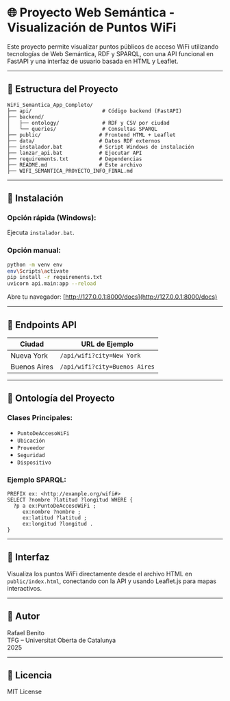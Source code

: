 # 🌐 Proyecto Web Semántica - Visualización de Puntos WiFi

Este proyecto permite visualizar puntos públicos de acceso WiFi utilizando tecnologías de Web Semántica, RDF y SPARQL, con una API funcional en FastAPI y una interfaz de usuario basada en HTML y Leaflet.

---

## 📁 Estructura del Proyecto

```
WiFi_Semantica_App_Completo/
├── api/                       # Código backend (FastAPI)
├── backend/
│   ├── ontology/              # RDF y CSV por ciudad
│   └── queries/               # Consultas SPARQL
├── public/                   # Frontend HTML + Leaflet
├── data/                     # Datos RDF externos
├── instalador.bat            # Script Windows de instalación
├── lanzar_api.bat            # Ejecutar API
├── requirements.txt          # Dependencias
├── README.md                 # Este archivo
├── WIFI_SEMANTICA_PROYECTO_INFO_FINAL.md
```

---

## 🚀 Instalación

### Opción rápida (Windows):
Ejecuta `instalador.bat`.

### Opción manual:

```bash
python -m venv env
env\Scripts\activate
pip install -r requirements.txt
uvicorn api.main:app --reload
```

Abre tu navegador: [http://127.0.0.1:8000/docs](http://127.0.0.1:8000/docs)

---

## 🔗 Endpoints API

| Ciudad         | URL de Ejemplo                                |
|----------------|-----------------------------------------------|
| Nueva York     | `/api/wifi?city=New York`                     |
| Buenos Aires   | `/api/wifi?city=Buenos Aires`                 |

---

## 🧠 Ontología del Proyecto

### Clases Principales:
- `PuntoDeAccesoWiFi`
- `Ubicación`
- `Proveedor`
- `Seguridad`
- `Dispositivo`

### Ejemplo SPARQL:
```sparql
PREFIX ex: <http://example.org/wifi#>
SELECT ?nombre ?latitud ?longitud WHERE {
  ?p a ex:PuntoDeAccesoWiFi ;
     ex:nombre ?nombre ;
     ex:latitud ?latitud ;
     ex:longitud ?longitud .
}
```

---

## 📸 Interfaz

Visualiza los puntos WiFi directamente desde el archivo HTML en `public/index.html`, conectando con la API y usando Leaflet.js para mapas interactivos.

---

## 👤 Autor

Rafael Benito  
TFG – Universitat Oberta de Catalunya  
2025

---

## 📄 Licencia

MIT License